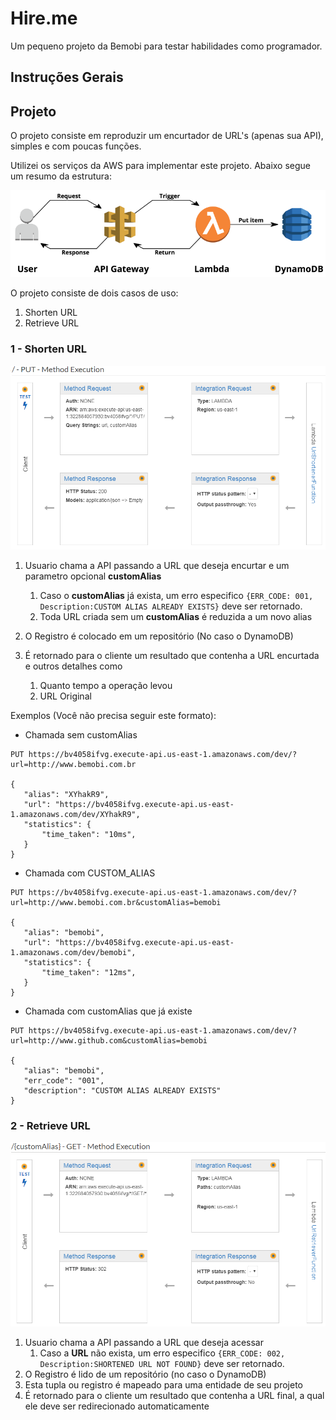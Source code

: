 # Hire.me
Um pequeno projeto da Bemobi para testar habilidades como programador.

## Instruções Gerais



## Projeto

O projeto consiste em reproduzir um encurtador de URL's (apenas sua API), simples e com poucas funções.

Utilizei os serviços da AWS para implementar este projeto. Abaixo segue um resumo da estrutura:

![alt text](1_b82fO4uk7V6OlTdJGGpeNw.png)

O projeto consiste de dois casos de uso: 

1. Shorten URL
2. Retrieve URL

### 1 - Shorten URL
![Short URL](API-Gateway-PUT-method.png)

1. Usuario chama a API passando a URL que deseja encurtar e um parametro opcional **customAlias**
    1. Caso o **customAlias** já exista, um erro especifico ```{ERR_CODE: 001, Description:CUSTOM ALIAS ALREADY EXISTS}``` deve ser retornado.
    2. Toda URL criada sem um **customAlias** é reduzida a um novo alias
	
2. O Registro é colocado em um repositório (No caso o DynamoDB)

3. É retornado para o cliente um resultado que contenha a URL encurtada e outros detalhes como
    1. Quanto tempo a operação levou
    2. URL Original

Exemplos (Você não precisa seguir este formato):

* Chamada sem customAlias
```
PUT https://bv4058ifvg.execute-api.us-east-1.amazonaws.com/dev/?url=http://www.bemobi.com.br

{
   "alias": "XYhakR9",
   "url": "https://bv4058ifvg.execute-api.us-east-1.amazonaws.com/dev/XYhakR9",
   "statistics": {
       "time_taken": "10ms",
   }
}
```

* Chamada com CUSTOM_ALIAS
```
PUT https://bv4058ifvg.execute-api.us-east-1.amazonaws.com/dev/?url=http://www.bemobi.com.br&customAlias=bemobi

{
   "alias": "bemobi",
   "url": "https://bv4058ifvg.execute-api.us-east-1.amazonaws.com/dev/bemobi",
   "statistics": {
       "time_taken": "12ms",
   }
}
```

* Chamada com customAlias que já existe
```
PUT https://bv4058ifvg.execute-api.us-east-1.amazonaws.com/dev/?url=http://www.github.com&customAlias=bemobi

{
   "alias": "bemobi",
   "err_code": "001",
   "description": "CUSTOM ALIAS ALREADY EXISTS"
}
```

### 2 - Retrieve URL

![Retrieve URL](API-Gateway-GET-method.png)

1. Usuario chama a API passando a URL que deseja acessar
    1. Caso a **URL** não exista, um erro especifico ```{ERR_CODE: 002, Description:SHORTENED URL NOT FOUND}``` deve ser retornado.
2. O Registro é lido de um repositório (no caso o DynamoDB)
3. Esta tupla ou registro é mapeado para uma entidade de seu projeto
3. É retornado para o cliente um resultado que contenha a URL final, a qual ele deve ser redirecionado automaticamente

